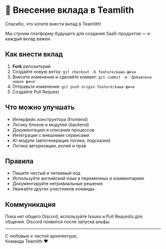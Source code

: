 # 🤝 Внесение вклада в Teamlith

Спасибо, что хотите внести вклад в Teamlith!

Мы строим платформу будущего для создания SaaS-продуктов — и каждый вклад важен.

## Как внести вклад

1. **Fork** репозиторий
2. Создайте новую ветку: `git checkout -b feature/ваша-фича`
3. Внесите изменения и сделайте коммит: `git commit -m 'Добавлена новая фича'`
4. Отправьте изменения: `git push origin feature/ваша-фича`
5. Создайте Pull Request

## Что можно улучшать

- Интерфейс конструктора (frontend)
- Логику блоков и модулей (backend)
- Документацию и описание процессов
- Интеграции с внешними сервисами
- AI-модули (автогенерация логики, подсказки)
- Логика авторизации, ролей и прав

## Правила

- Пишите чистый и читаемый код
- Используйте английский язык в переменных и комментариях
- Документируйте нетривиальные решения
- Уважайте других участников команды

## Коммуникация

Пока нет общего Discord, используйте Issues и Pull Requests для общения. Discord появится после запуска альфы.

---

С любовью к чистой архитектуре,  
Команда Teamlith ❤️
